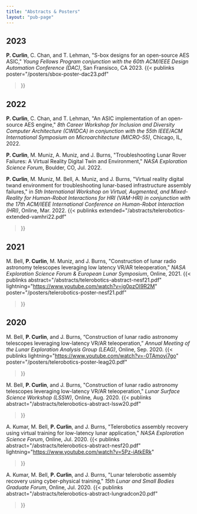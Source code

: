 ```yaml
---
title: "Abstracts & Posters"
layout: "pub-page"
---
```


<!-- Full list of abstracts and posters -->

## 2023

**P. Curlin**, C. Chan, and T. Lehman, "S-box designs for an open-source AES ASIC," *Young Fellows Program conjunction with the 60th ACM/IEEE Design Automation Conference (DAC)*, San Fransisco, CA 2023.
{{< publinks
    poster="/posters/sbox-poster-dac23.pdf"
>}}

## 2022

**P. Curlin**, C. Chan, and T. Lehman, "An ASIC implementation of an open-source AES engine," *8th Career Workshop for Inclusion and Diversity Computer Architecture (CWIDCA) in conjunction with the 55th IEEE/ACM International Symposium on Microarchitecture (MICRO-55)*, Chicago, IL, 2022.

**P. Curlin**, M. Muniz, A. Muniz, and J. Burns, "Troubleshooting Lunar Rover Failures: A Virtual Reality Digital Twin
and Environment," *NASA Exploration Science Forum*, Boulder, CO, Jul. 2022.

**P. Curlin**, M. Muniz, M. Bell, A. Muniz, and J. Burns, "Virtual reality digital twand environment for troubleshooting lunar-based infrastructure assembly failures," in *5th International Workshop on Virtual, Augmented, and Mixed-Reality for Human-Robot Interactions for HRI (VAM-HRI) in conjunction with the 17th ACM/IEEE International Conference on Human-Robot Interaction (HRI)*, Online, Mar. 2022.
{{< publinks
    extended="/abstracts/telerobotics-extended-vamhri22.pdf"
>}}

## 2021

M. Bell, **P. Curlin**, M. Muniz, and J. Burns, "Construction of lunar radio astronomy telescopes leveraging low latency VR/AR teleoperation," *NASA Exploration Science Forum & European Lunar Symposium*, Online, 2021.
{{< publinks
    abstract="/abstracts/telerobotics-abstract-nesf21.pdf"
    lightning="https://www.youtube.com/watch?v=ig0pzOI9R2M"
    poster="/posters/telerobotics-poster-nesf21.pdf"
>}}

## 2020

M. Bell, **P. Curlin**, and J. Burns, “Construction of lunar radio astronomy telescopes leveraging low-latency
VR/AR teleoperation,” *Annual Meeting of the Lunar Exploration Analysis Group (LEAG)*, Online, Sep. 2020.
{{< publinks
    lightning="https://www.youtube.com/watch?v=-0TAmoyi7go"
    poster="/posters/telerobotics-poster-leag20.pdf"
>}} 

M. Bell, **P. Curlin**, and J. Burns, "Construction of lunar radio astronomy telescopes leveraging low-latency
VR/AR teleoperation," *Lunar Surface Science Workshop (LSSW)*, Online, Aug. 2020.
{{< publinks
    abstract="/abstracts/telerobotics-abstract-lssw20.pdf"
>}} 

A. Kumar, M. Bell, **P. Curlin**, and J. Burns, "Telerobotics assembly recovery using virtual training for low-latency lunar
application," *NASA Exploration Science Forum*, Online, Jul. 2020.
{{< publinks
    abstract="/abstracts/telerobotics-abstract-nesf20.pdf"
    lightning="https://www.youtube.com/watch?v=5Pz-iAtkERk"
>}} 

A. Kumar, M. Bell, **P. Curlin**, and J. Burns, "Lunar telerobotic assembly recovery using cyber-physical training," *15th Lunar and Small Bodies Graduate Forum*, Online, Jul. 2020.
{{< publinks
    abstract="/abstracts/telerobotics-abstract-lungradcon20.pdf"
>}} 
